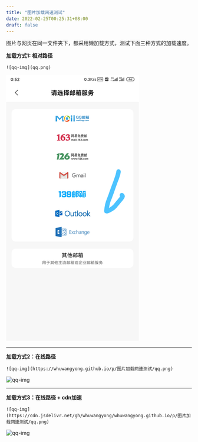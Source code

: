 ```yaml
---
title: "图片加载网速测试"
date: 2022-02-25T00:25:31+08:00
draft: false
---
```



图片与网页在同一文件夹下，都采用懒加载方式，测试下面三种方式的加载速度。


**加载方式1: 相对路径**
```
![qq-img](qq.png)
```
![qq-img](qq.png)

---

**加载方式2：在线路径**
```
![qq-img](https://whuwangyong.github.io/p/图片加载网速测试/qq.png)
```
![qq-img](https://whuwangyong.github.io/p/图片加载网速测试/qq.png)


---


**加载方式3：在线路径 + cdn加速**
```
![qq-img](https://cdn.jsdelivr.net/gh/whuwangyong/whuwangyong.github.io/p/图片加载网速测试/qq.png)
```
![qq-img](https://cdn.jsdelivr.net/gh/whuwangyong/whuwangyong.github.io/p/图片加载网速测试/qq.png)

